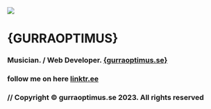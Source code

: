 <img src="https://www.gurraoptimus.se/img/github.jpg" /> 

# {GURRAOPTIMUS}

### Musician. / Web Developer. [ {gurraoptimus.se} ](https://gurraoptimus.se)
### follow me on here [linktr.ee](https://linktr.ee/gurraoptimus)
### // Copyright © gurraoptimus.se 2023. All rights reserved
